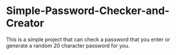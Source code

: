 # Simple-Password-Checker-and-Creator
This is a simple project that can check a password that you enter or generate a random 20 character password for you.
